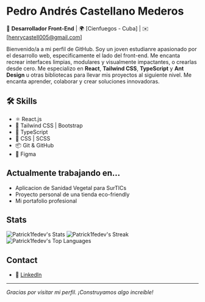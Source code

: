 # Pedro Andrés Castellano Mederos

🚀 **Desarrollador Front-End** | 🌍 [Cienfuegos - Cuba] | ✉️ [henrycastell005@gmail.com]

Bienvenido/a a mi perfil de GitHub. Soy un joven estudianre apasionado por el desarrollo web, especificamente el lado del front-end. Me encanta recrear interfaces limpias, modulares y visualmente impactantes, o crearlas desde cero. Me especializo en **React**, **Tailwind CSS**, **TypeScript** y **Ant Design** u otras bibliotecas para llevar mis proyectos al siguiente nivel. Me encanta aprender, colaborar y crear soluciones innovadoras. 


## 🛠 Skills

- ⚛️ React.js
- 🎨 Tailwind CSS | Bootstrap
- 🧠 TypeScript 
- 🧮 CSS | SCSS
- 📦 Git & GitHub
- 🧩 Figma
## Actualmente trabajando en...
- Aplicacion de Sanidad Vegetal para SurTICs
- Proyecto personal de una tienda eco-friendly
- Mi portafolio profesional

## Stats
![Patrick1fedev's Stats](https://github-readme-stats.vercel.app/api?username=Patrick1fedev&theme=dracula&show_icons=true&hide_border=true&count_private=true)
![Patrick1fedev's Streak](https://github-readme-streak-stats.herokuapp.com/?user=Patrick1fedev&theme=dracula&hide_border=true)
![Patrick1fedev's Top Languages](https://github-readme-stats.vercel.app/api/top-langs/?username=Patrick1fedev&theme=dracula&show_icons=true&hide_border=true&layout=compact)

## Contact
- 💼 [LinkedIn](https://www.linkedin.com/in/pedro-andr%C3%A9s-castellano-mederos-07027b353?lipi=urn%3Ali%3Apage%3Ad_flagship3_profile_view_base_contact_details%3BPtwbV15QSkOnqI47NO4E8A%3D%3D) 

---

_Gracias por visitar mi perfil. ¡Construyamos algo increíble!_
